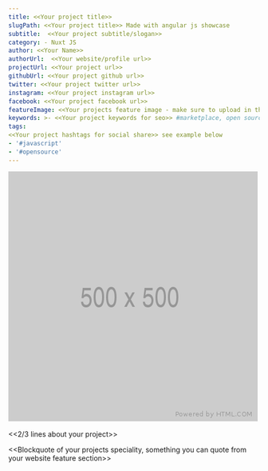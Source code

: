 ```yaml
---
title: <<Your project title>>
slugPath: <<Your project title>> Made with angular js showcase
subtitle:  <<Your project subtitle/slogan>>
category: - Nuxt JS
author: <<Your Name>>
authorUrl:  <<Your website/profile url>>
projectUrl: <<Your project url>>
githubUrl: <<Your project github url>>
twitter: <<Your project twitter url>>
instagram: <<Your project instagram url>>
facebook: <<Your project facebook url>>
featureImage: <<Your projects feature image - make sure to upload in the uploads folder>> #/uploads/pagekit-made-with-vue-js.png
keywords: >- <<Your project keywords for seo>> #marketplace, open source
tags:
<<Your project hashtags for social share>> see example below
- '#javascript'
- '#opensource'
---
```


[![Feature Image](/uploads/your-project-image.png)](https://madewithjavascript.club/ "Your Project | Made with Vue JS")

<<2/3 lines about your project>>

<<Blockquote of your projects speciality, something you can quote from your website feature section>>
